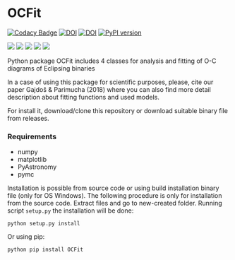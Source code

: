 # OCFit
[![Codacy Badge](https://api.codacy.com/project/badge/Grade/c2dcabe3c2784395a7c5b12a0d648538)](https://app.codacy.com/app/pavolgaj/OCFit?utm_source=github.com&utm_medium=referral&utm_content=pavolgaj/OCFit&utm_campaign=Badge_Grade_Dashboard)
[![DOI](https://zenodo.org/badge/DOI/10.5281/zenodo.2547766.svg)](https://doi.org/10.5281/zenodo.2547766)
[![DOI](https://img.shields.io/badge/ascl-1901.002-blue.svg?colorB=262255)](http://ascl.net/1901.002)
[![PyPI version](https://img.shields.io/pypi/v/ocfit.svg?colorB=green&style=flat)](https://pypi.org/project/OCFit/)

![](https://img.shields.io/github/languages/top/pavolgaj/ocfit.svg?style=flat)
![](https://img.shields.io/github/downloads/pavolgaj/ocfit/total.svg?label=GitHub&nbsp;downloads&style=flat)
![](https://img.shields.io/pypi/dm/ocfit.svg?label=PyPI&nbsp;downloads&style=flat)
![](https://img.shields.io/github/issues/pavolgaj/ocfit.svg?style=flat)
![](https://img.shields.io/github/issues-closed/pavolgaj/ocfit.svg?style=flat)


Python package OCFit includes 4 classes for analysis and fitting of O-C diagrams of Eclipsing binaries

In a case of using this package for scientific purposes, please, cite our paper Gajdoš &
Parimucha (2018) where you can also find more detail description about fitting functions
and used models.

For install it, download/clone this repository or download suitable binary file from releases.

### Requirements
* numpy
* matplotlib
* PyAstronomy
* pymc

Installation is possible from source code or using build installation binary file (only for OS
Windows). The following procedure is only for installation from the source code. Extract
files and go to new-created folder. Running script ``setup.py`` the installation will be done:

``python setup.py install``

Or using pip:

``python pip install OCFit``

